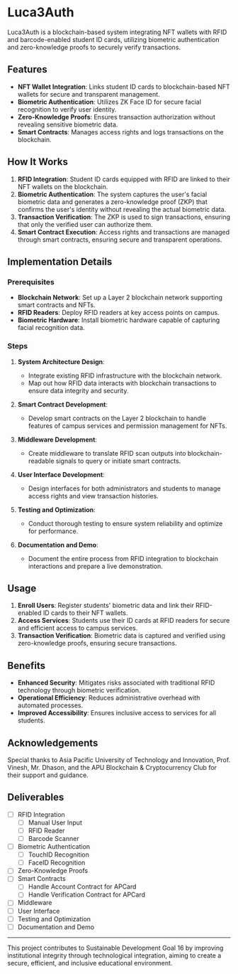 # Luca3Auth

Luca3Auth is a blockchain-based system integrating NFT wallets with RFID and barcode-enabled student ID cards, utilizing biometric authentication and zero-knowledge proofs to securely verify transactions.

## Features

- **NFT Wallet Integration**: Links student ID cards to blockchain-based NFT wallets for secure and transparent management.
- **Biometric Authentication**: Utilizes ZK Face ID for secure facial recognition to verify user identity.
- **Zero-Knowledge Proofs**: Ensures transaction authorization without revealing sensitive biometric data.
- **Smart Contracts**: Manages access rights and logs transactions on the blockchain.

## How It Works

1. **RFID Integration**: Student ID cards equipped with RFID are linked to their NFT wallets on the blockchain.
2. **Biometric Authentication**: The system captures the user's facial biometric data and generates a zero-knowledge proof (ZKP) that confirms the user's identity without revealing the actual biometric data.
3. **Transaction Verification**: The ZKP is used to sign transactions, ensuring that only the verified user can authorize them.
4. **Smart Contract Execution**: Access rights and transactions are managed through smart contracts, ensuring secure and transparent operations.

## Implementation Details

### Prerequisites

- **Blockchain Network**: Set up a Layer 2 blockchain network supporting smart contracts and NFTs.
- **RFID Readers**: Deploy RFID readers at key access points on campus.
- **Biometric Hardware**: Install biometric hardware capable of capturing facial recognition data.

### Steps

1. **System Architecture Design**:

   - Integrate existing RFID infrastructure with the blockchain network.
   - Map out how RFID data interacts with blockchain transactions to ensure data integrity and security.

2. **Smart Contract Development**:

   - Develop smart contracts on the Layer 2 blockchain to handle features of campus services and permission management for NFTs.

3. **Middleware Development**:

   - Create middleware to translate RFID scan outputs into blockchain-readable signals to query or initiate smart contracts.

4. **User Interface Development**:

   - Design interfaces for both administrators and students to manage access rights and view transaction histories.

5. **Testing and Optimization**:

   - Conduct thorough testing to ensure system reliability and optimize for performance.

6. **Documentation and Demo**:
   - Document the entire process from RFID integration to blockchain interactions and prepare a live demonstration.

## Usage

1. **Enroll Users**: Register students' biometric data and link their RFID-enabled ID cards to their NFT wallets.
2. **Access Services**: Students use their ID cards at RFID readers for secure and efficient access to campus services.
3. **Transaction Verification**: Biometric data is captured and verified using zero-knowledge proofs, ensuring secure transactions.

## Benefits

- **Enhanced Security**: Mitigates risks associated with traditional RFID technology through biometric verification.
- **Operational Efficiency**: Reduces administrative overhead with automated processes.
- **Improved Accessibility**: Ensures inclusive access to services for all students.

## Acknowledgements

Special thanks to Asia Pacific University of Technology and Innovation, Prof. Vinesh, Mr. Dhason, and the APU Blockchain & Cryptocurrency Club for their support and guidance.

## Deliverables

- [ ] RFID Integration
  - [ ] Manual User Input
  - [ ] RFID Reader
  - [ ] Barcode Scanner
- [ ] Biometric Authentication
  - [ ] TouchID Recognition
  - [ ] FaceID Recognition
- [ ] Zero-Knowledge Proofs
- [ ] Smart Contracts
  - [ ] Handle Account Contract for APCard
  - [ ] Handle Verification Contract for APCard
- [ ] Middleware
- [ ] User Interface
- [ ] Testing and Optimization
- [ ] Documentation and Demo

---

This project contributes to Sustainable Development Goal 16 by improving institutional integrity through technological integration, aiming to create a secure, efficient, and inclusive educational environment.
